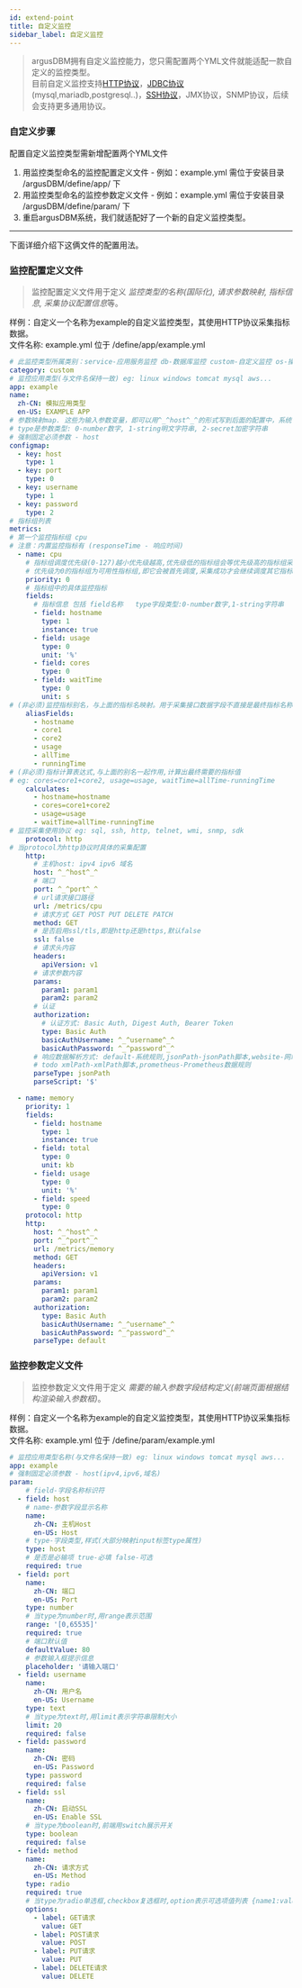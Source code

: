 ```yaml
---
id: extend-point  
title: 自定义监控  
sidebar_label: 自定义监控    
---
```

> argusDBM拥有自定义监控能力，您只需配置两个YML文件就能适配一款自定义的监控类型。  
> 目前自定义监控支持[HTTP协议](extend-http)，[JDBC协议](extend-jdbc)(mysql,mariadb,postgresql..)，[SSH协议](extend-ssh)，JMX协议，SNMP协议，后续会支持更多通用协议。        

### 自定义步骤  

配置自定义监控类型需新增配置两个YML文件
1. 用监控类型命名的监控配置定义文件 - 例如：example.yml 需位于安装目录 /argusDBM/define/app/ 下
2. 用监控类型命名的监控参数定义文件 - 例如：example.yml 需位于安装目录 /argusDBM/define/param/ 下
3. 重启argusDBM系统，我们就适配好了一个新的自定义监控类型。  

------- 
下面详细介绍下这俩文件的配置用法。   

### 监控配置定义文件   

> 监控配置定义文件用于定义 *监控类型的名称(国际化), 请求参数映射, 指标信息, 采集协议配置信息*等。  

样例：自定义一个名称为example的自定义监控类型，其使用HTTP协议采集指标数据。    
文件名称: example.yml 位于 /define/app/example.yml   

```yaml
# 此监控类型所属类别：service-应用服务监控 db-数据库监控 custom-自定义监控 os-操作系统监控
category: custom
# 监控应用类型(与文件名保持一致) eg: linux windows tomcat mysql aws...
app: example
name:
  zh-CN: 模拟应用类型
  en-US: EXAMPLE APP
# 参数映射map. 这些为输入参数变量，即可以用^_^host^_^的形式写到后面的配置中，系统自动变量值替换
# type是参数类型: 0-number数字, 1-string明文字符串, 2-secret加密字符串
# 强制固定必须参数 - host
configmap:
  - key: host
    type: 1
  - key: port
    type: 0
  - key: username
    type: 1
  - key: password
    type: 2
# 指标组列表
metrics:
# 第一个监控指标组 cpu
# 注意：内置监控指标有 (responseTime - 响应时间)
  - name: cpu
    # 指标组调度优先级(0-127)越小优先级越高,优先级低的指标组会等优先级高的指标组采集完成后才会被调度,相同优先级的指标组会并行调度采集
    # 优先级为0的指标组为可用性指标组,即它会被首先调度,采集成功才会继续调度其它指标组,采集失败则中断调度
    priority: 0
    # 指标组中的具体监控指标
    fields:
      # 指标信息 包括 field名称   type字段类型:0-number数字,1-string字符串   instance是否为实例主键   unit:指标单位
      - field: hostname
        type: 1
        instance: true
      - field: usage
        type: 0
        unit: '%'
      - field: cores
        type: 0
      - field: waitTime
        type: 0
        unit: s
# (非必须)监控指标别名，与上面的指标名映射。用于采集接口数据字段不直接是最终指标名称,需要此别名做映射转换
    aliasFields:
      - hostname
      - core1
      - core2
      - usage
      - allTime
      - runningTime
# (非必须)指标计算表达式,与上面的别名一起作用,计算出最终需要的指标值
# eg: cores=core1+core2, usage=usage, waitTime=allTime-runningTime
    calculates:
      - hostname=hostname
      - cores=core1+core2
      - usage=usage
      - waitTime=allTime-runningTime
# 监控采集使用协议 eg: sql, ssh, http, telnet, wmi, snmp, sdk
    protocol: http
# 当protocol为http协议时具体的采集配置
    http:
      # 主机host: ipv4 ipv6 域名
      host: ^_^host^_^
      # 端口
      port: ^_^port^_^
      # url请求接口路径
      url: /metrics/cpu
      # 请求方式 GET POST PUT DELETE PATCH
      method: GET
      # 是否启用ssl/tls,即是http还是https,默认false
      ssl: false
      # 请求头内容
      headers:
        apiVersion: v1
      # 请求参数内容
      params:
        param1: param1
        param2: param2
      # 认证
      authorization:
        # 认证方式: Basic Auth, Digest Auth, Bearer Token
        type: Basic Auth
        basicAuthUsername: ^_^username^_^
        basicAuthPassword: ^_^password^_^
      # 响应数据解析方式: default-系统规则,jsonPath-jsonPath脚本,website-网站可用性指标监控
      # todo xmlPath-xmlPath脚本,prometheus-Prometheus数据规则
      parseType: jsonPath
      parseScript: '$'

  - name: memory
    priority: 1
    fields:
      - field: hostname
        type: 1
        instance: true
      - field: total
        type: 0
        unit: kb
      - field: usage
        type: 0
        unit: '%'
      - field: speed
        type: 0
    protocol: http
    http:
      host: ^_^host^_^
      port: ^_^port^_^
      url: /metrics/memory
      method: GET
      headers:
        apiVersion: v1
      params:
        param1: param1
        param2: param2
      authorization:
        type: Basic Auth
        basicAuthUsername: ^_^username^_^
        basicAuthPassword: ^_^password^_^
      parseType: default
```

### 监控参数定义文件  

> 监控参数定义文件用于定义 *需要的输入参数字段结构定义(前端页面根据结构渲染输入参数框)*。   

样例：自定义一个名称为example的自定义监控类型，其使用HTTP协议采集指标数据。    
文件名称: example.yml 位于 /define/param/example.yml   

```yaml
# 监控应用类型名称(与文件名保持一致) eg: linux windows tomcat mysql aws...
app: example
# 强制固定必须参数 - host(ipv4,ipv6,域名)
param:
    # field-字段名称标识符
  - field: host
    # name-参数字段显示名称
    name: 
      zh-CN: 主机Host
      en-US: Host
    # type-字段类型,样式(大部分映射input标签type属性)
    type: host
    # 是否是必输项 true-必填 false-可选
    required: true
  - field: port
    name: 
      zh-CN: 端口
      en-US: Port
    type: number
    # 当type为number时,用range表示范围
    range: '[0,65535]'
    required: true
    # 端口默认值
    defaultValue: 80
    # 参数输入框提示信息
    placeholder: '请输入端口'
  - field: username
    name: 
      zh-CN: 用户名
      en-US: Username
    type: text
    # 当type为text时,用limit表示字符串限制大小
    limit: 20
    required: false
  - field: password
    name: 
      zh-CN: 密码
      en-US: Password
    type: password
    required: false
  - field: ssl
    name: 
      zh-CN: 启动SSL
      en-US: Enable SSL
    # 当type为boolean时,前端用switch展示开关
    type: boolean
    required: false
  - field: method
    name: 
      zh-CN: 请求方式
      en-US: Method
    type: radio
    required: true
    # 当type为radio单选框,checkbox复选框时,option表示可选项值列表 {name1:value1,name2:value2}
    options:
      - label: GET请求
        value: GET
      - label: POST请求
        value: POST
      - label: PUT请求
        value: PUT
      - label: DELETE请求
        value: DELETE
```
